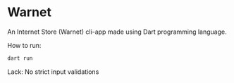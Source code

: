 # Warnet

<p>An Internet Store (Warnet) cli-app made using Dart programming language.</p>
<p>How to run:</p>

```dart
dart run
```

Lack: No strict input validations